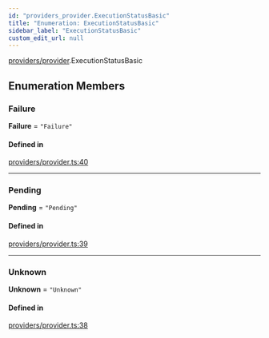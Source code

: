 ```yaml
---
id: "providers_provider.ExecutionStatusBasic"
title: "Enumeration: ExecutionStatusBasic"
sidebar_label: "ExecutionStatusBasic"
custom_edit_url: null
---
```


[providers/provider](../modules/providers_provider.md).ExecutionStatusBasic

## Enumeration Members

### Failure

 **Failure** = ``"Failure"``

#### Defined in

[providers/provider.ts:40](https://github.com/maxhr/near--near-api-js/blob/d8efa7d5/packages/near-api-js/src/providers/provider.ts#L40)

___

### Pending

 **Pending** = ``"Pending"``

#### Defined in

[providers/provider.ts:39](https://github.com/maxhr/near--near-api-js/blob/d8efa7d5/packages/near-api-js/src/providers/provider.ts#L39)

___

### Unknown

 **Unknown** = ``"Unknown"``

#### Defined in

[providers/provider.ts:38](https://github.com/maxhr/near--near-api-js/blob/d8efa7d5/packages/near-api-js/src/providers/provider.ts#L38)
